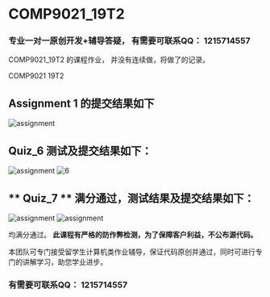 # COMP9021_19T2
### 专业一对一原创开发+辅导答疑， 有需要可联系QQ： **1215714557**

COMP9021_19T2 的课程作业， 并没有连续做，将做了的记录。

COMP9021 19T2

## **Assignment 1** 的提交结果如下
![assignment](https://raw.githubusercontent.com/uglyN0u/COMP9021_19T2/master/mmexport1563896590597.jpg)

## **Quiz_6** 测试及提交结果如下：

![assignment](https://raw.githubusercontent.com/uglyN0u/COMP9021_19T2/master/mmexport1563896565051.jpg)
![6](https://raw.githubusercontent.com/uglyN0u/COMP9021_19T2/master/mmexport1563896554293.jpg)

## ** Quiz_7 ** 满分通过，测试结果及提交结果如下：
![assignment](https://github.com/uglyN0u/COMP9021_19T2/blob/master/quiz7/quiz7_run.png?raw=true)
![assignment](https://github.com/uglyN0u/COMP9021_19T2/blob/master/quiz7/quiz7.png?raw=true)

均满分通过。
**此课程有严格的防作弊检测，为了保障客户利益，不公布源代码。**

本团队可专门接受留学生计算机类作业辅导，保证代码原创并通过，同时可进行专门的讲解学习，助您学业进步。

### 有需要可联系QQ： **1215714557**
